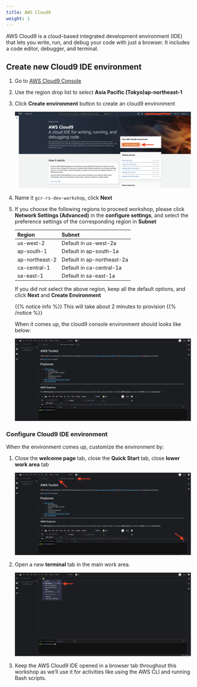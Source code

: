 ```yaml
---
title: AWS Cloud9
weight: 1
---
```


AWS Cloud9 is a cloud-based integrated development environment (IDE) that lets you write, run, and debug your code with just a browser. It includes a code editor, debugger, and terminal.

## Create new Cloud9 IDE environment

1. Go to [AWS Cloud9 Console](https://ap-northeast-1.console.aws.amazon.com/cloud9)
2. Use the region drop list to select **Asia Pacific (Tokyo)ap-northeast-1**
3. Click **Create environment** button to create an cloud9 environment

    ![Create Cloud9 Environment](/images/create-cloud9-start.png)

4. Name it `gcr-rs-dev-workshop`, click **Next**
5. If you choose the following regions to proceed workshop, please click **Network Settings (Advanced)** in the **configure settings**, and select the preference settings of the corresponding region in **Subnet**

   |Region |Subnet |
   |--- |--- |
   |us-west-2|Default in us-west-2a |
   |ap-south-1|Default in ap-south-1a |
   |ap-northeast-2|Default in ap-northeast-2a |
   |ca-central-1|Default in ca-central-1a |
   |sa-east-1|Default in sa-east-1a |
   
   If you did not select the above region, keep all the default options, and click **Next** and **Create Environment**

   {{% notice info %}}
   This will take about 2 minutes to provision
   {{% /notice %}}

   When it comes up, the cloud9 console environment should looks like below:

   ![Cloud9 Welcome](/images/cloud9-welcome.png)

### Configure Cloud9 IDE environment

When the environment comes up, customize the environment by:

1. Close the **welcome page** tab, close the **Quick Start** tab, close **lower work area** tab

    ![Cloud9 Close](/images/cloud9-close.png)

2. Open a new **terminal** tab in the main work area.

    ![Cloud9 Open Terminal](/images/cloud9-open-terminal.png)

3. Keep the AWS Cloud9 IDE opened in a browser tab throughout this workshop as we’ll use it for activities like using the AWS CLI and running Bash scripts.

